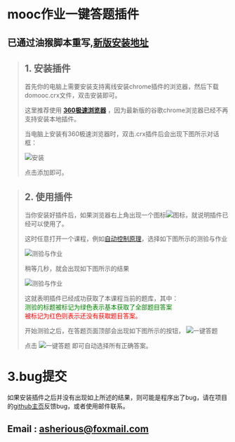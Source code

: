# mooc作业一键答题插件
##  已通过油猴脚本重写,[**新版安装地址**](https://greasyfork.org/zh-CN/scripts/396410-domooc) 
>## 1. 安装插件
>首先你的电脑上需要安装支持离线安装chrome插件的浏览器，然后下载domooc.crx文件，双击安装即可。
>
>这里推荐使用 [**360极速浏览器**](https://browser.360.cn/ee/) ，因为最新版的谷歌chrome浏览器已经不再支持安装本地插件。
>
>当电脑上安装有360极速浏览器时，双击.crx插件后会出现下图所示对话框：
>
>![安装](https://github.com/Demcorazy/homework/blob/master/images/安装.png)
>
>点击添加即可。

>## 2. 使用插件
>当你安装好插件后，如果浏览器右上角出现一个图标![图标](https://github.com/Demcorazy/homework/blob/master/images/domooc16.png)，就说明插件已经可以使用了。
>
>这时任意打开一个课程，例如[自动控制原理](https://www.icourse163.org/learn/HUST-1001531001)，选择如下图所示的测验与作业
>
>![测验与作业](https://github.com/Demcorazy/homework/blob/master/images/测验与作业.png)
>
>稍等几秒，就会出现如下图所示的结果
>
>![测验与作业](https://github.com/Demcorazy/homework/blob/master/images/测验与作业2.png)
>
>这就表明插件已经成功获取了本课程当前的题库，其中：<br>
><span style="color:green">测验的标题被标记为绿色表示基本获取了全部题目答案</span><br>
><span style="color:red">被标记为红色则表示还没有获取题目答案。</span>
>
>开始测验之后，在答题页面顶部会出现如下图所示的按钮，
>![一键答题](https://github.com/Demcorazy/homework/blob/master/images/一键答题.png)<br>
>
>点击 ![一键答题](button.png) 即可自动选择所有正确答案。

# 3.bug提交
如果安装插件之后并没有出现如上所述的结果，则可能是程序出了bug，请在项目的[github主页](https://github.com/Demcorazy/domooc_chrome_plugin)反馈bug，或者使用邮件联系。
## Email : asherious@foxmail.com
